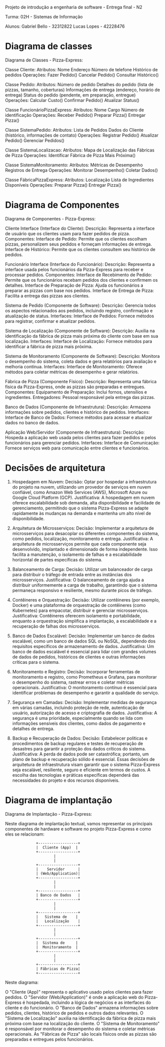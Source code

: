 Projeto de introdução a engenharia de software - Entrega final - N2 

Turma: 02H - Sistemas de Informação

Alunos:
Gabriel Bello - 32312822
Lucas Lopes - 42228476

# Diagrama de classes
Diagrama de Classes - Pizza-Express:

Classe Cliente:
        Atributos:
        Nome
        Endereço
        Número de telefone
        Histórico de pedidos
                Operações:
                Fazer Pedido()
                Cancelar Pedido()
                Consultar Histórico()

Classe Pedido:
        Atributos:
        Número de pedido
        Detalhes do pedido (lista de pizzas, tamanho, coberturas)
        Informações de entrega (endereço, horário de entrega)
        Status do pedido (pendente, em preparação, entregue)
                Operações:
                Calcular Custo()
                Confirmar Pedido()
                Atualizar Status()

Classe FuncionárioPizzaExpress:
        Atributos:
        Nome
        Cargo
        Número de identificação
                Operações:
                Receber Pedido()
                Preparar Pizza()
                Entregar Pizza()

Classe SistemaPedido:
        Atributos:
        Lista de Pedidos
        Dados do Cliente (histórico, informações de contato)
                Operações:
                Registrar Pedido()
                Atualizar Pedido()
                Gerenciar Pedidos()

Classe SistemaLocalizacao:
        Atributos:
        Mapa de Localização das Fábricas de Pizza
                Operações:
                Identificar Fábrica de Pizza Mais Próxima()

Classe SistemaMonitoramento:
        Atributos:
        Métricas de Desempenho
        Registros de Entrega
                Operações:
                Monitorar Desempenho()
                Coletar Dados()

Classe FábricaPizzaExpress:
        Atributos:
        Localização
        Lista de Ingredientes Disponíveis
                Operações:
                Preparar Pizza()
                Entregar Pizza()

# Diagrama de Componentes
Diagrama de Componentes - Pizza-Express:

Cliente Interface (Interface do Cliente):
        Descrição:
        Representa a interface de usuário que os clientes usam para fazer pedidos de pizza.
                Componentes:
                Interface de Pedido: Permite que os clientes escolham pizzas, personalizem seus pedidos e forneçam informações de entrega.
                Interface de Histórico: Permite que os clientes consultem seu histórico de pedidos.

Funcionário Interface (Interface do Funcionário):
        Descrição:
        Representa a interface usada pelos funcionários da Pizza-Express para receber e processar pedidos.
                Componentes:
                Interface de Recebimento de Pedido: Permite que os funcionários recebam pedidos dos clientes e confirmem os detalhes.
                Interface de Preparação de Pizza: Ajuda os funcionários a preparar as pizzas com base nos pedidos.
                Interface de Entrega de Pizza: Facilita a entrega das pizzas aos clientes.

Sistema de Pedido (Componente de Software):
        Descrição:
        Gerencia todos os aspectos relacionados aos pedidos, incluindo registro, confirmação e atualização de status.
                Interfaces:
                Interface de Pedidos: Fornece métodos para registrar, confirmar e atualizar pedidos.

Sistema de Localização (Componente de Software):
        Descrição:
        Auxilia na identificação da fábrica de pizza mais próxima do cliente com base em sua localização.
                Interfaces:
                Interface de Localização: Fornece métodos para identificar a fábrica de pizza mais próxima.

Sistema de Monitoramento (Componente de Software):
        Descrição:
        Monitora o desempenho do sistema, coleta dados e gera relatórios para avaliação e melhoria contínua.
                Interfaces:
                Interface de Monitoramento: Oferece métodos para coletar métricas de desempenho e gerar relatórios.

Fábrica de Pizza (Componente Físico):
        Descrição:
        Representa uma fábrica física da Pizza-Express, onde as pizzas são preparadas e entregues.
                Componentes:
                Equipamento de Preparação: Inclui fornos, utensílios e ingredientes.
                Entregadores: Pessoal responsável pela entrega das pizzas.

Banco de Dados (Componente de Infraestrutura):
        Descrição:
        Armazena informações sobre pedidos, clientes e histórico de pedidos.
                Interfaces:
                Interface de Banco de Dados: Fornece métodos para acessar e atualizar dados no banco de dados.

Aplicação Web/Servidor (Componente de Infraestrutura):
        Descrição:
        Hospeda a aplicação web usada pelos clientes para fazer pedidos e pelos funcionários para gerenciar pedidos.
                Interfaces:
                Interface de Comunicação: Fornece serviços web para comunicação entre clientes e funcionários.

# Decisões de arquitetura
1. Hospedagem em Nuvem:
Decisão: Optar por hospedar a infraestrutura do projeto na nuvem, utilizando um provedor de serviços em nuvem confiável, como Amazon Web Services (AWS), Microsoft Azure ou Google Cloud Platform (GCP).
Justificativa: A hospedagem em nuvem oferece escalabilidade sob demanda, alta disponibilidade e facilidade de gerenciamento, permitindo que o sistema Pizza-Express se adapte rapidamente às mudanças na demanda e mantenha um alto nível de disponibilidade.

2. Arquitetura de Microsserviços:
Decisão: Implementar a arquitetura de microsserviços para desacoplar os diferentes componentes do sistema, como pedidos, localização, monitoramento e entrega.
Justificativa: A arquitetura de microsserviços permite que cada componente seja desenvolvido, implantado e dimensionado de forma independente. Isso facilita a manutenção, o isolamento de falhas e a escalabilidade horizontal de partes específicas do sistema.

3. Balanceamento de Carga:
Decisão: Utilizar um balanceador de carga para distribuir o tráfego de entrada entre as instâncias dos microsserviços.
Justificativa: O balanceamento de carga ajuda a distribuir uniformemente a carga de trabalho, garantindo que o sistema permaneça responsivo e resiliente, mesmo durante picos de tráfego.

4. Contêineres e Orquestração:
Decisão: Utilizar contêineres (por exemplo, Docker) e uma plataforma de orquestração de contêineres (como Kubernetes) para empacotar, distribuir e gerenciar microsserviços.
Justificativa: Contêineres oferecem isolamento e portabilidade, enquanto a orquestração simplifica a implantação, a escalabilidade e a recuperação de falhas dos microsserviços.

5. Banco de Dados Escalável:
Decisão: Implementar um banco de dados escalável, como um banco de dados SQL ou NoSQL, dependendo dos requisitos específicos de armazenamento de dados.
Justificativa: Um banco de dados escalável é essencial para lidar com grandes volumes de dados de pedidos, históricos de clientes e outras informações críticas para o sistema.

6. Monitoramento e Registro:
Decisão: Incorporar ferramentas de monitoramento e registro, como Prometheus e Grafana, para monitorar o desempenho do sistema, rastrear erros e coletar métricas operacionais.
Justificativa: O monitoramento contínuo é essencial para identificar problemas de desempenho e garantir a qualidade do serviço.

7. Segurança em Camadas:
Decisão: Implementar medidas de segurança em várias camadas, incluindo proteção de rede, autenticação de usuário, autorização de acesso e criptografia de dados.
Justificativa: A segurança é uma prioridade, especialmente quando se lida com informações sensíveis dos clientes, como dados de pagamento e detalhes de entrega.

8. Backup e Recuperação de Dados:
Decisão: Estabelecer políticas e procedimentos de backup regulares e testes de recuperação de desastres para garantir a proteção dos dados críticos do sistema.
Justificativa: A perda de dados pode ser catastrófica; portanto, um plano de backup e recuperação sólido é essencial.
Essas decisões de arquitetura de infraestrutura visam garantir que o sistema Pizza-Express seja escalável, resiliente, seguro e eficiente em termos de custos. A escolha das tecnologias e práticas específicas dependerá das necessidades do projeto e dos recursos disponíveis.

# Diagrama de implantação
Diagrama de Implantação - Pizza-Express:

Neste diagrama de implantação textual, vamos representar os principais componentes de hardware e software no projeto Pizza-Express e como eles se relacionam:

                  +------------------+
                  |  Cliente (App)  |
                  +------------------+
                          |
                          |
                  +------------------+
                  |    Servidor      |
                  | (Web/Application)|
                  +------------------+
                          |
                          |
                  +------------------+
                  | Banco de Dados   |
                  +------------------+
                          |
                          |
                  +------------------+
                  |   Sistema de    |
                  |   Localização    |
                  +------------------+
                          |
                          |
                  +------------------+
                  |  Sistema de     |
                  |  Monitoramento  |
                  +------------------+
                          |
                          |
                  +------------------+
                  | Fábricas de Pizza|
                  +------------------+

Neste diagrama:

O "Cliente (App)" representa o aplicativo usado pelos clientes para fazer pedidos.
O "Servidor (Web/Application)" é onde a aplicação web do Pizza-Express é hospedada, incluindo a lógica de negócios e as interfaces do cliente e do funcionário.
O "Banco de Dados" armazena informações sobre pedidos, clientes, histórico de pedidos e outros dados relevantes.
O "Sistema de Localização" auxilia na identificação da fábrica de pizza mais próxima com base na localização do cliente.
O "Sistema de Monitoramento" é responsável por monitorar o desempenho do sistema e coletar métricas operacionais.
As "Fábricas de Pizza" são locais físicos onde as pizzas são preparadas e entregues pelos funcionários.